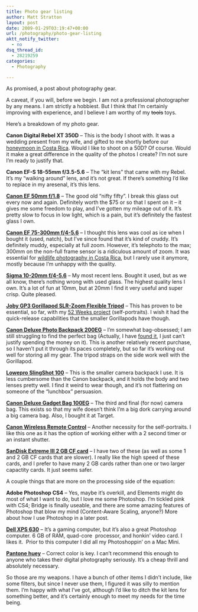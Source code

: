 ```yaml
---
title: Photo gear listing
author: Matt Stratton
layout: post
date: 2009-01-29T03:19:47+00:00
url: /photography/photo-gear-listing
aktt_notify_twitter:
  - no
dsq_thread_id:
  - 28219259
categories:
  - Photography

---
```

As promised, a post about photography gear.

A caveat, if you will, before we begin. I am not a professional photographer by any means. I am strictly a hobbiest. But I think that I&#8217;m certainly improving with experience, and I believe I am worthy of my <span style="text-decoration: line-through;">tools</span> toys.

Here&#8217;s a breakdown of my photo gear.

**Canon Digital Rebel XT 350D** &#8211; This is the body I shoot with. It was a wedding present from my wife, and gifted to me shortly before our <a href="https://www.flickr.com/photos/mugsy/collections/72157600317322284/" target="_blank">honeymoon in Costa Rica</a>. Would I like to shoot on a 50D? Of course. Would it make a great difference in the quality of the photos I create? I&#8217;m not sure I&#8217;m ready to justify that.

**Canon EF-S 18-55mm f/3.5-5.6** &#8211; The &#8220;kit lens&#8221; that came with my Rebel. It&#8217;s my &#8220;walking around&#8221; lens, and it&#8217;s not great. If there&#8217;s something I&#8217;d like to replace in my aresenal, it&#8217;s this lens.

<a href="https://www.amazon.com/Canon-50mm-1-8-Camera-Lens/dp/B00007E7JU%3FSubscriptionId%3D02E5W5871AJF7PMMMS82%26tag%3Dstraigeyefort-20%26linkCode%3Dxm2%26camp%3D2025%26creative%3D165953%26creativeASIN%3DB00007E7JU" target="_blank"><strong>Canon EF 50mm f/1.8</strong></a> &#8211; The good old &#8220;nifty fifty&#8221;. I break this glass out every now and again. Definitely worth the $75 or so that I spent on it &#8211; it gives me some freedom to play, and I&#8217;ve gotten my mileage out of it. It&#8217;s pretty slow to focus in low light, which is a pain, but it&#8217;s definitely the fastest glass I own.

<a href="https://www.amazon.com/Canon-75-300mm-4-5-6-Telephoto-Cameras/dp/B00004THD0%3FSubscriptionId%3D02E5W5871AJF7PMMMS82%26tag%3Dstraigeyefort-20%26linkCode%3Dxm2%26camp%3D2025%26creative%3D165953%26creativeASIN%3DB00004THD0" target="_blank"><strong>Canon EF 75</strong><strong>-300mm f/4-5.6</strong></a> &#8211; I thought this lens was cool as ice when I bought it (used, natch), but I&#8217;ve since found that it&#8217;s kind of cruddy. It&#8217;s definitely muddy, especially at full zoom. However, it&#8217;s telephoto to the max; 300mm on the non-full frame sensor is a ridiculous amount of zoom. It was essential for <a href="https://www.flickr.com/photos/mugsy/sets/72157600320469059/" target="_blank">wildlife photography in Costa Rica</a>, but I rarely use it anymore, mostly because I&#8217;m unhappy with the quality.

<a href="https://www.amazon.com/Sigma-10-20mm-4-5-6-Digital-Cameras/dp/B0007U00X0%3FSubscriptionId%3D02E5W5871AJF7PMMMS82%26tag%3Dstraigeyefort-20%26linkCode%3Dxm2%26camp%3D2025%26creative%3D165953%26creativeASIN%3DB0007U00X0" target="_blank"><strong>Sigma 10-20mm f/4-5.6</strong></a> &#8211; My most recent lens. Bought it used, but as we all know, there&#8217;s nothing wrong with used glass. The highest quality lens I own. It&#8217;s a lot of fun at 10mm, but at 20mm I find it very useful and super crisp. Quite pleased.

<a href="https://www.amazon.com/Joby-Gorillapod-SLR-Zoom-Flexible-Digital/dp/B000KFRSG4%3FSubscriptionId%3D02E5W5871AJF7PMMMS82%26tag%3Dstraigeyefort-20%26linkCode%3Dxm2%26camp%3D2025%26creative%3D165953%26creativeASIN%3DB000KFRSG4" target="_blank"><strong>Joby GP3 Gorillapod SLR-Zoom Flexible Tripod</strong></a> &#8211; This has proven to be essential, so far, with my <a href="https://www.flickr.com/photos/mugsy/sets/72157612213865503/" target="_blank">52 Weeks project</a> (self-portraits). I wish it had the quick-release capabilities that the smaller Gorillapods have though.

<a href="https://www.amazon.com/Canon-Deluxe-Backpack-200EG-Cameras/dp/B00009R6TA%3FSubscriptionId%3D02E5W5871AJF7PMMMS82%26tag%3Dstraigeyefort-20%26linkCode%3Dxm2%26camp%3D2025%26creative%3D165953%26creativeASIN%3DB00009R6TA" target="_blank"><strong>Canon Deluxe Photo Backpack 200EG</strong></a> &#8211; I&#8217;m somewhat bag-obsessed; I am still struggling to find the perfect bag (Actually, I have <a href="https://www.amazon.com/gp/product/B001OOGCV2?ie=UTF8&tag=straigeyefort-20&linkCode=as2&camp=1789&creative=390957&creativeASIN=B001OOGCV2" target="_blank">found it</a>, I just can&#8217;t justify spending the money on it). This is another relatively recent purchase, so I haven&#8217;t put it through its paces completely, but so far it&#8217;s working out well for storing all my gear. The tripod straps on the side work well with the Gorillapod.

<a href="https://www.amazon.com/Lowepro-SlingShot-All-Weather-Digital-Backpack/dp/B000BAX50G%3FSubscriptionId%3D02E5W5871AJF7PMMMS82%26tag%3Dstraigeyefort-20%26linkCode%3Dxm2%26camp%3D2025%26creative%3D165953%26creativeASIN%3DB000BAX50G" target="_blank"><strong>Lowepro SlingShot 100</strong></a> &#8211; This is the smaller camera backpack I use. It is less cumbersome than the Canon backpack, and it holds the body and two lenses pretty well. I find it weird to wear though, and it&#8217;s not flattering on someone of the &#8220;lunchbox&#8221; persuasion.

<a href="https://www.amazon.com/Canon-Deluxe-Gadget-Bag-100EG/dp/B00004WCGF" target="_blank"><strong>Canon Deluxe Gadget Bag 100EG</strong></a> &#8211; The third and final (for now) camera bag. This exists so that my wife doesn&#8217;t think I&#8217;m a big dork carrying around a big camera bag. Also, I bought it at Target.

<a href="https://www.amazon.com/Canon-Wireless-Remote-Control-Digital/dp/B00004WCIC%3FSubscriptionId%3D02E5W5871AJF7PMMMS82%26tag%3Dstraigeyefort-20%26linkCode%3Dxm2%26camp%3D2025%26creative%3D165953%26creativeASIN%3DB00004WCIC" target="_blank"><strong>Canon Wireless Remote Control</strong></a> &#8211; Another necessity for the self-portraits. I like this one as it has the option of working either with a 2 second timer or an instant shutter.

<a href="https://www.amazon.com/SanDisk-Extreme-III-memory-CompactFlash/dp/B0007QU70U%3FSubscriptionId%3D02E5W5871AJF7PMMMS82%26tag%3Dstraigeyefort-20%26linkCode%3Dxm2%26camp%3D2025%26creative%3D165953%26creativeASIN%3DB0007QU70U" target="_blank"><strong>SanDisk Extreme III 2 GB CF card</strong></a> &#8211; I have two of these (as well as some 1 and 2 GB CF cards that are slower). I really like the high speed of these cards, and I prefer to have many 2 GB cards rather than one or two larger capactity cards. It just seems safer.

A couple things that are more on the processing side of the equation:

**Adobe Photoshop CS4** &#8211; Yes, maybe it&#8217;s overkill, and Elements might do most of what I want to do, but I love me some Photoshop. I&#8217;m tickled pink with CS4; Bridge is finally useable, and there are some amazing features of Photoshop that blow my mind (Content-Aware Scaling, anyone?) More about how I use Photoshop in a later post.

<a href="https://www.dell.com/content/products/productdetails.aspx/xpsdt_630" target="_blank"><strong>Dell XPS 630</strong></a> &#8211; It&#8217;s a gaming computer, but it&#8217;s also a great Photoshop computer. 6 GB of RAM, quad-core  processor, and honkin&#8217; video card. I likes it.  Prior to this computer I did all my Photoshoppin&#8217; on a Mac Mini.

<a href="https://www.amazon.com/Pantone-MEU101-huey/dp/B000CR78C4%3FSubscriptionId%3D02E5W5871AJF7PMMMS82%26tag%3Dstraigeyefort-20%26linkCode%3Dxm2%26camp%3D2025%26creative%3D165953%26creativeASIN%3DB000CR78C4" target="_blank"><strong>Pantone huey</strong></a> &#8211; Correct color is key. I can&#8217;t recommend this enough to anyone who takes their digital photography seriously. It&#8217;s a cheap thrill and absolutely necessary.

So those are my weapons. I have a bunch of other items I didn&#8217;t include, like some filters, but since I never use them, I figured it was silly to mention them. I&#8217;m happy with what I&#8217;ve got, although I&#8217;d like to ditch the kit lens for something better, and it&#8217;s certainly enough to meet my needs for the time being.